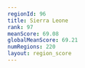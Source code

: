 ```yaml
---
regionId: 96
title: Sierra Leone
rank: 97
meanScore: 69.08
globalMeanScore: 69.21
numRegions: 220
layout: region_score
---
```

